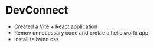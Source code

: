 # DevConnect

- Created a Vite + React application
- Remov unnecessary code and cretae a hello world app
- install tailwind css